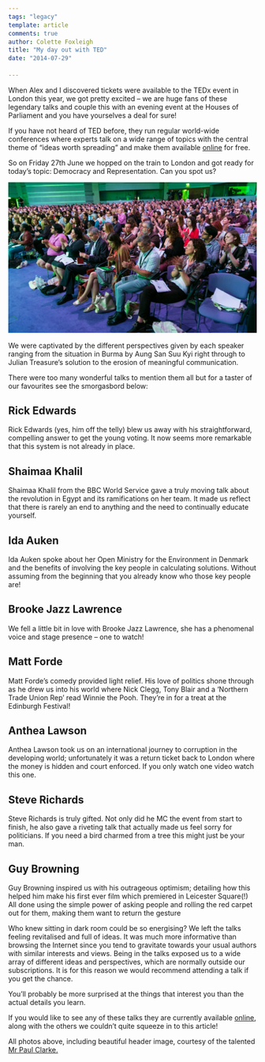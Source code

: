 ```yaml
---
tags: "legacy"
template: article 
comments: true 
author: Colette Foxleigh
title: "My day out with TED"
date: "2014-07-29"

---
```


When Alex and I discovered tickets were available to the TEDx event in London this year, we got pretty excited – we are huge fans of these legendary talks and couple this with an evening event at the Houses of Parliament and you have yourselves a deal for sure!

<!-- end -->

If you have not heard of TED before, they run regular world-wide conferences where experts talk on a wide range of topics with the central theme of “ideas worth spreading” and make them available [online](http://www.ted.com/) for free.

So on Friday 27th June we hopped on the train to London and got ready for today’s topic: Democracy and Representation. Can you spot us?

[![img](images/image2-1024x619.jpg)](http://colette.foxleigh.me/wp-content/uploads/sites/4/2014/06/image2-1024x619.jpg)

 

We were captivated by the different perspectives given by each speaker ranging from the situation in Burma by Aung San Suu Kyi right through to Julian Treasure’s solution to the erosion of meaningful communication.

There were too many wonderful talks to mention them all but for a taster of our favourites see the smorgasbord below:

## Rick Edwards

Rick Edwards (yes, him off the telly) blew us away with his straightforward, compelling answer to get the young voting. It now seems more remarkable that this system is not already in place.

## Shaimaa Khalil

Shaimaa Khalil from the BBC World Service gave a truly moving talk about the revolution in Egypt and its ramifications on her team. It made us reflect that there is rarely an end to anything and the need to continually educate yourself.

## Ida Auken

Ida Auken spoke about her Open Ministry for the Environment in Denmark and the benefits of involving the key people in calculating solutions. Without assuming from the beginning that you already know who those key people are!

## Brooke Jazz Lawrence

We fell a little bit in love with Brooke Jazz Lawrence, she has a phenomenal voice and stage presence – one to watch!

## Matt Forde

Matt Forde’s comedy provided light relief. His love of politics shone through as he drew us into his world where Nick Clegg, Tony Blair and a ‘Northern Trade Union Rep’ read Winnie the Pooh. They’re in for a treat at the Edinburgh Festival!

## Anthea Lawson

Anthea Lawson took us on an international journey to corruption in the developing world; unfortunately it was a return ticket back to London where the money is hidden and court enforced. If you only watch one video watch this one.

##  Steve Richards

Steve Richards is truly gifted. Not only did he MC the event from start to finish, he also gave a riveting talk that actually made us feel sorry for politicians. If you need a bird charmed from a tree this might just be your man.

## Guy Browning

Guy Browning inspired us with his outrageous optimism; detailing how this helped him make his first ever film which premiered in Leicester Square(!) All done using the simple power of asking people and rolling the red carpet out for them, making them want to return the gesture

Who knew sitting in dark room could be so energising? We left the talks feeling revitalised and full of ideas. It was much more informative than browsing the Internet since you tend to gravitate towards your usual authors with similar interests and views. Being in the talks exposed us to a wide array of different ideas and perspectives, which are normally outside our subscriptions. It is for this reason we would recommend attending a talk if you get the chance.

You’ll probably be more surprised at the things that interest you than the actual details you learn.

If you would like to see any of these talks they are currently available [online](https://www.youtube.com/playlist?list=PLsRNoUx8w3rPidSDcpi0SMAJjGLww6UQP), along with the others we couldn’t quite squeeze in to this article!

All photos above, including beautiful header image, courtesy of the talented [Mr Paul Clarke.](http://paulclarke.com/)